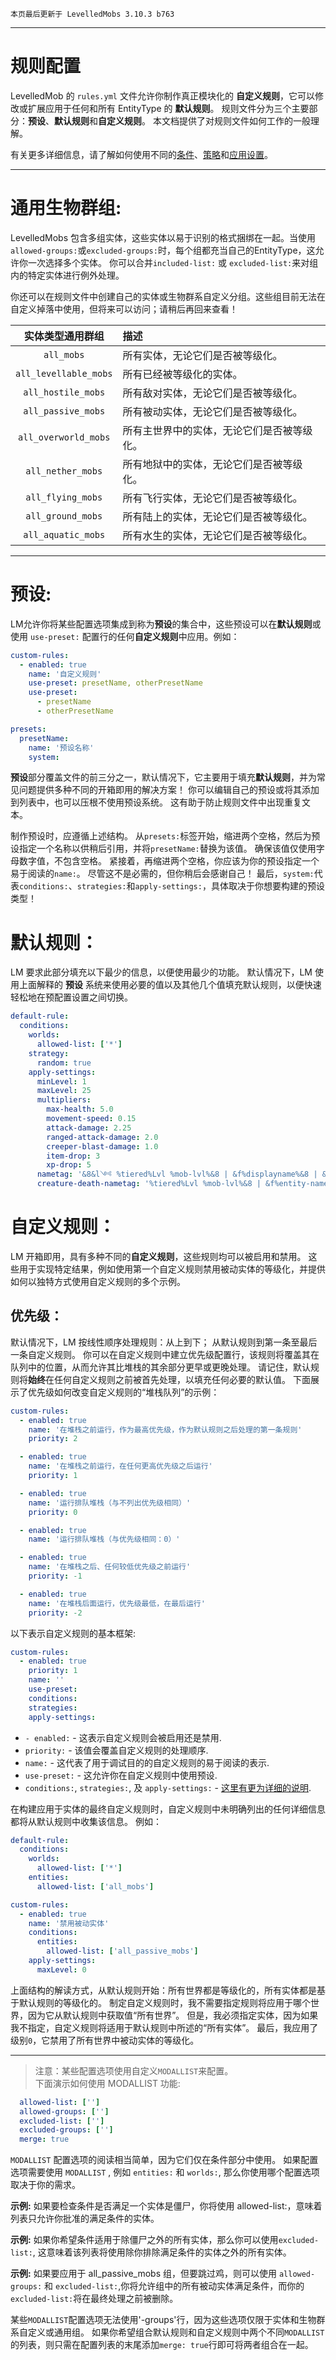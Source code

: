 ```
本页最后更新于 LevelledMobs 3.10.3 b763
```

***

# 规则配置

LevelledMob 的 `rules.yml` 文件允许你制作真正模块化的 **自定义规则**，它可以修改或扩展应用于任何和所有 EntityType 的 **默认规则**。
规则文件分为三个主要部分：**预设**、**默认规则**和**自定义规则**。
本文档提供了对规则文件如何工作的一般理解。

有关更多详细信息，请了解如何使用不同的[条件](https://github.com/lokka30/LevelledMobs/wiki/Documentation---Conditions)、[策略](https://github.com/lokka30/LevelledMobs/wiki/Documentation---Strategies)和[应用设置](https://github.com/lokka30/LevelledMobs/wiki/Documentation---Apply-Settings)。

***

# 通用生物群组:
LevelledMobs 包含多组实体，这些实体以易于识别的格式捆绑在一起。当使用`allowed-groups:`或`excluded-groups:`时，每个组都充当自己的EntityType，这允许你一次选择多个实体。 你可以合并`included-list:` 或 `excluded-list:`来对组内的特定实体进行例外处理。

你还可以在规则文件中创建自己的实体或生物群系自定义分组。这些组目前无法在自定义掉落中使用，但将来可以访问；请稍后再回来查看！

|实体类型通用群组|描述
|:-:|:---
|`all_mobs`|所有实体，无论它们是否被等级化。
|`all_levellable_mobs`|所有已经被等级化的实体。
|`all_hostile_mobs`|所有敌对实体，无论它们是否被等级化。
|`all_passive_mobs`|所有被动实体，无论它们是否被等级化。
|`all_overworld_mobs`|所有主世界中的实体，无论它们是否被等级化。
|`all_nether_mobs`|所有地狱中的实体，无论它们是否被等级化。
|`all_flying_mobs`|所有飞行实体，无论它们是否被等级化。
|`all_ground_mobs`|所有陆上的实体，无论它们是否被等级化。
|`all_aquatic_mobs`|所有水生的实体，无论它们是否被等级化。

***

# 预设:
LM允许你将某些配置选项集成到称为**预设**的集合中，这些预设可以在**默认规则**或使用 `use-preset:` 配置行的任何**自定义规则**中应用。例如：

```yml
custom-rules:
  - enabled: true
    name: '自定义规则'
    use-preset: presetName, otherPresetName
    use-preset:
      - presetName
      - otherPresetName
```

```yml
presets:
  presetName:
    name: '预设名称'
    system:
```

**预设**部分覆盖文件的前三分之一，默认情况下，它主要用于填充**默认规则**，并为常见问题提供多种不同的开箱即用的解决方案！ 你可以编辑自己的预设或将其添加到列表中，也可以压根不使用预设系统。 这有助于防止规则文件中出现重复文本。

制作预设时，应遵循上述结构。 从`presets:`标签开始，缩进两个空格，然后为预设指定一个名称以供稍后引用，并将`presetName:`替换为该值。 确保该值仅使用字母数字值，不包含空格。
紧接着，再缩进两个空格，你应该为你的预设指定一个易于阅读的`name:`。 尽管这不是必需的，但你稍后会感谢自己！
最后，`system:`代表`conditions:`、`strategies:`和`apply-settings:`，具体取决于你想要构建的预设类型！



# 默认规则：
LM 要求此部分填充以下最少的信息，以便使用最少的功能。 默认情况下，LM 使用上面解释的 **预设** 系统来使用必要的值以及其他几个值填充默认规则，以便快速轻松地在预配置设置之间切换。

```yml
default-rule:
  conditions:
    worlds:
      allowed-list: ['*']
    strategy:
      random: true
    apply-settings:
      minLevel: 1
      maxLevel: 25
      multipliers:
        max-health: 5.0
        movement-speed: 0.15
        attack-damage: 2.25
        ranged-attack-damage: 2.0
        creeper-blast-damage: 1.0
        item-drop: 3
        xp-drop: 5
      nametag: '&8&l༺ %tiered%Lvl %mob-lvl%&8 | &f%displayname%&8 | &f%entity-health-rounded% %tiered%%heart_symbol% &r%health-indicator% &8&l༻'
      creature-death-nametag: '%tiered%Lvl %mob-lvl%&8 | &f%entity-name%'
```



# 自定义规则：
LM 开箱即用，具有多种不同的**自定义规则**，这些规则均可以被启用和禁用。
这些用于实现特定结果，例如使用第一个自定义规则禁用被动实体的等级化，并提供如何以独特方式使用自定义规则的多个示例。

## 优先级：
默认情况下，LM 按线性顺序处理规则：从上到下； 从默认规则到第一条至最后一条自定义规则。 你可以在自定义规则中建立优先级配置行，该规则将覆盖其在队列中的位置，从而允许其比堆栈的其余部分更早或更晚处理。 请记住，默认规则将**始终**在任何自定义规则之前被首先处理，以填充任何必要的默认值。
下面展示了优先级如何改变自定义规则的“堆栈队列”的示例：

```yml
custom-rules:
  - enabled: true
    name: '在堆栈之前运行，作为最高优先级，作为默认规则之后处理的第一条规则'
    priority: 2

  - enabled: true
    name: '在堆栈之前运行，在任何更高优先级之后运行'
    priority: 1

  - enabled: true
    name: '运行排队堆栈（与不列出优先级相同）'
    priority: 0

  - enabled: true
    name: '运行排队堆栈（与优先级相同：0）'

  - enabled: true
    name: '在堆栈之后、任何较低优先级之前运行'
    priority: -1

  - enabled: true
    name: '在堆栈后面运行，优先级最低，在最后运行'
    priority: -2
```

以下表示自定义规则的基本框架:

```yml
custom-rules:
  - enabled: true
    priority: 1
    name: ''
    use-preset: 
    conditions:
    strategies:
    apply-settings:
```

* `- enabled:` - 这表示自定义规则会被启用还是禁用.
* `priority:` - 该值会覆盖自定义规则的处理顺序.
* `name:` - 这代表了用于调试目的的自定义规则的易于阅读的表示.
* `use-preset:` - 这允许你在自定义规则中使用预设.
* `conditions:`, `strategies:`, 及 `apply-settings:` - [这里有更为详细的说明](#).

在构建应用于实体的最终自定义规则时，自定义规则中未明确列出的任何详细信息都将从默认规则中收集该信息。 例如：

```yml
default-rule:
  conditions:
    worlds:
      allowed-list: ['*']
    entities:
      allowed-list: ['all_mobs']

custom-rules:
  - enabled: true
    name: '禁用被动实体'
    conditions:
      entities:
        allowed-list: ['all_passive_mobs']
    apply-settings:
      maxLevel: 0
```

上面结构的解读方式，从默认规则开始：所有世界都是等级化的，所有实体都是基于默认规则的等级化的。 制定自定义规则时，我不需要指定规则将应用于哪个世界，因为它从默认规则中获取值“所有世界”。 但是，我必须指定实体，因为如果我不指定，自定义规则将适用于默认规则中所述的“所有实体”。 最后，我应用了级别`0`，它禁用了所有世界中被动实体的等级化。

***

> 注意：某些配置选项使用自定义`MODALLIST`来配置。  
> 下面演示如何使用 MODALLIST 功能:

```yml
  allowed-list: ['']
  allowed-groups: ['']
  excluded-list: ['']
  excluded-groups: ['']
  merge: true
```

`MODALLIST` 配置选项的阅读相当简单，因为它们仅在条件部分中使用。
如果配置选项需要使用 `MODALLIST` , 例如 `entities:` 和 `worlds:`, 那么你使用哪个配置选项取决于你的需求。

**示例:** 如果要检查条件是否满足一个实体是僵尸，你将使用 allowed-list:，意味着列表只允许你批准的满足条件的实体。

**示例:** 如果你希望条件适用于除僵尸之外的所有实体，那么你可以使用`excluded-list:`, 这意味着该列表将使用除你排除满足条件的实体之外的所有实体。

**示例:** 如果要应用于 all_passive_mobs 组，但要跳过鸡，则可以使用 `allowed-groups:` 和 `excluded-list:`,你将允许组中的所有被动实体满足条件，而你的`excluded-list:`将在最终处理之前被删除。

某些`MODALLIST`配置选项无法使用'-groups'行，因为这些选项仅限于实体和生物群系自定义或通用组。 如果你希望组合默认规则和自定义规则中两个不同`MODALLIST`的列表，则只需在配置列表的末尾添加`merge: true`行即可将两者组合在一起。